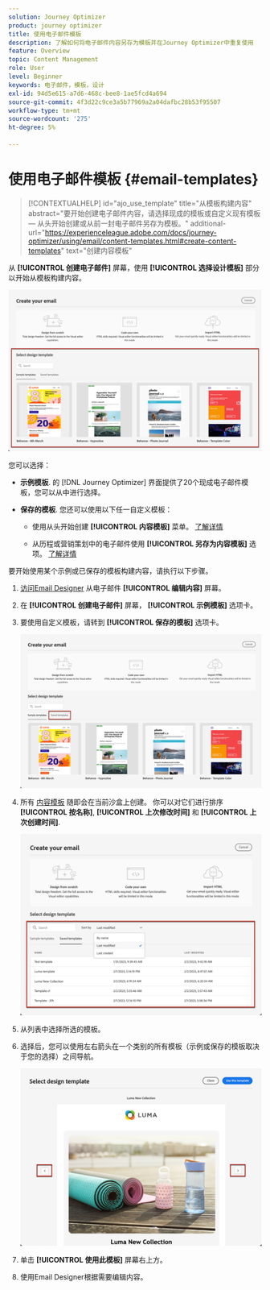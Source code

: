 ```yaml
---
solution: Journey Optimizer
product: journey optimizer
title: 使用电子邮件模板
description: 了解如何将电子邮件内容另存为模板并在Journey Optimizer中重复使用
feature: Overview
topic: Content Management
role: User
level: Beginner
keywords: 电子邮件，模板，设计
exl-id: 94d5e615-a7d6-468c-bee8-1ae5fcd4a694
source-git-commit: 4f3d22c9ce3a5b77969a2a04dafbc28b53f95507
workflow-type: tm+mt
source-wordcount: '275'
ht-degree: 5%

---
```


# 使用电子邮件模板 {#email-templates}

>[!CONTEXTUALHELP]
>id="ajo_use_template"
>title="从模板构建内容"
>abstract="要开始创建电子邮件内容，请选择现成的模板或自定义现有模板 — 从头开始创建或从前一封电子邮件另存为模板。"
>additional-url="https://experienceleague.adobe.com/docs/journey-optimizer/using/email/content-templates.html#create-content-templates" text="创建内容模板"

从 **[!UICONTROL 创建电子邮件]** 屏幕，使用 **[!UICONTROL 选择设计模板]** 部分以开始从模板构建内容。

![](assets/email_designer-templates.png)

您可以选择：

* **示例模板**. 的 [!DNL Journey Optimizer] 界面提供了20个现成电子邮件模板，您可以从中进行选择。

* **保存的模板**. 您还可以使用以下任一自定义模板：

   * 使用从头开始创建 **[!UICONTROL 内容模板]** 菜单。 [了解详情](content-templates.md#create-template-from-scratch)

   * 从历程或营销策划中的电子邮件使用 **[!UICONTROL 另存为内容模板]** 选项。 [了解详情](content-templates.md#save-as-template)

要开始使用某个示例或已保存的模板构建内容，请执行以下步骤。

1. [访问Email Designer](get-started-email-design.md) 从电子邮件 **[!UICONTROL 编辑内容]** 屏幕。

1. 在 **[!UICONTROL 创建电子邮件]** 屏幕， **[!UICONTROL 示例模板]** 选项卡。

1. 要使用自定义模板，请转到 **[!UICONTROL 保存的模板]** 选项卡。

   ![](assets/email_designer-saved-templates-tab.png)

1. 所有 [内容模板](content-templates.md#create-content-templates) 随即会在当前沙盒上创建。 你可以对它们进行排序 **[!UICONTROL 按名称]**, **[!UICONTROL 上次修改时间]** 和 **[!UICONTROL 上次创建时间]**.

   ![](assets/email_designer-saved-templates-filter.png)

1. 从列表中选择所选的模板。

1. 选择后，您可以使用左右箭头在一个类别的所有模板（示例或保存的模板取决于您的选择）之间导航。

   ![](assets/email_designer-saved-templates-navigate.png)

1. 单击 **[!UICONTROL 使用此模板]** 屏幕右上方。

1. 使用Email Designer根据需要编辑内容。
